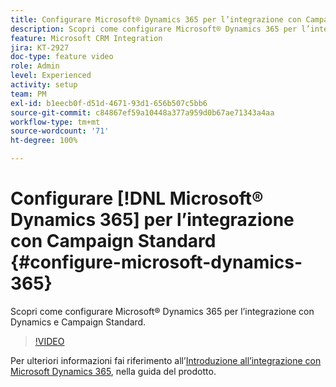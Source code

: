 ```yaml
---
title: Configurare Microsoft® Dynamics 365 per l’integrazione con Campaign Standard
description: Scopri come configurare Microsoft® Dynamics 365 per l’integrazione con Dynamics e Campaign Standard.
feature: Microsoft CRM Integration
jira: KT-2927
doc-type: feature video
role: Admin
level: Experienced
activity: setup
team: PM
exl-id: b1eecb0f-d51d-4671-93d1-656b507c5bb6
source-git-commit: c84867ef59a10448a377a959d0b67ae71343a4aa
workflow-type: tm+mt
source-wordcount: '71'
ht-degree: 100%

---
```


# Configurare [!DNL Microsoft® Dynamics 365] per l’integrazione con Campaign Standard {#configure-microsoft-dynamics-365}

Scopri come configurare Microsoft® Dynamics 365 per l’integrazione con Dynamics e Campaign Standard.

>[!VIDEO](https://video.tv.adobe.com/v/27637?quality=12&learn=on)

Per ulteriori informazioni fai riferimento all’[Introduzione all’integrazione con Microsoft Dynamics 365](https://experienceleague.adobe.com/docs/campaign-standard/using/integrating-with-adobe-cloud/campaign-and-microsoft-dynamics-365/d365-acs-get-started.html?lang=it), nella guida del prodotto.
